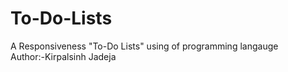 # To-Do-Lists
A Responsiveness  "To-Do Lists" using of programming langauge 
<br>
Author:-Kirpalsinh Jadeja